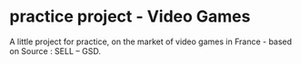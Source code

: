 # practice project - Video Games
A little project for practice, on the market of video games in France - based on Source : SELL – GSD.
